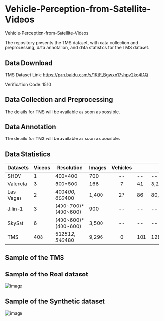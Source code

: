 # Vehicle-Perception-from-Satellite-Videos


Vehicle-Perception-from-Satellite-Videos


The repository presents the TMS dataset, with data collection and preprocessing, data annotation, and data statistics for the TMS dataset.


## Data Download  
 
 TMS Dataset Link: https://pan.baidu.com/s/1KtF_Bgwxn17vhpv2kc4lAQ

 
Verification Code: 1510 

## Data Collection and Preprocessing
The details for TMS will be available as soon as possible.

## Data Annotation
The details for TMS will be available as soon as possible.

 
## Data Statistics

| Datasets    | Videos | Resolution   | Images | Vehicles |     |         |    Tasks   |              |              | Availability |
|---------------------------------|----------|-----------------------------------|----------|:----------:|-----|---------|:----------:|--------------|--------------|--------------|
| SHDV  | 1        | 400*400                           | 700      | --         | --  | --      |& #10004 | \XSolidBrush | \XSolidBrush | No           |
| Valencia    | 3        | 500*500                           | 168      | 7          | 41  | 3,211   | \Checkmark | \XSolidBrush | \XSolidBrush | Yes          |
| Las Vagas  | 2        | 400*400, 600*400                  | 1,400    | 27         | 86  | 80,047  | \Checkmark | \XSolidBrush | \XSolidBrush | Yes          |
| Jilin-1   | 3        | (400~700)*(400~600) | 900      | --         | --  | --      | \Checkmark | \XSolidBrush | \XSolidBrush | No           |
| SkySat    | 6        | (400~600)*(400~600) | 3,500    | --         | --  | --      | \Checkmark | \XSolidBrush | \Checkmark   | Partially    |
| TMS                             | 408      | 512*512, 540*480                  | 9,296    | 0          | 101 | 128,801 | \Checkmark | \Checkmark   | \Checkmark   | Yes          |

## Sample of the TMS

## Sample of the Real dataset
  
![image](https://github.com/Chenxi1510/Remote-sensing-Image-Compression/blob/main/Image/Real.png)


## Sample of the Synthetic dataset

![image](https://github.com/Chenxi1510/Remote-sensing-Image-Compression/blob/main/Image/Synthetic.png)







